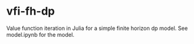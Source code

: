 # vfi-fh-dp
Value function iteration in Julia for a simple finite horizon dp model. See model.ipynb for the model.
